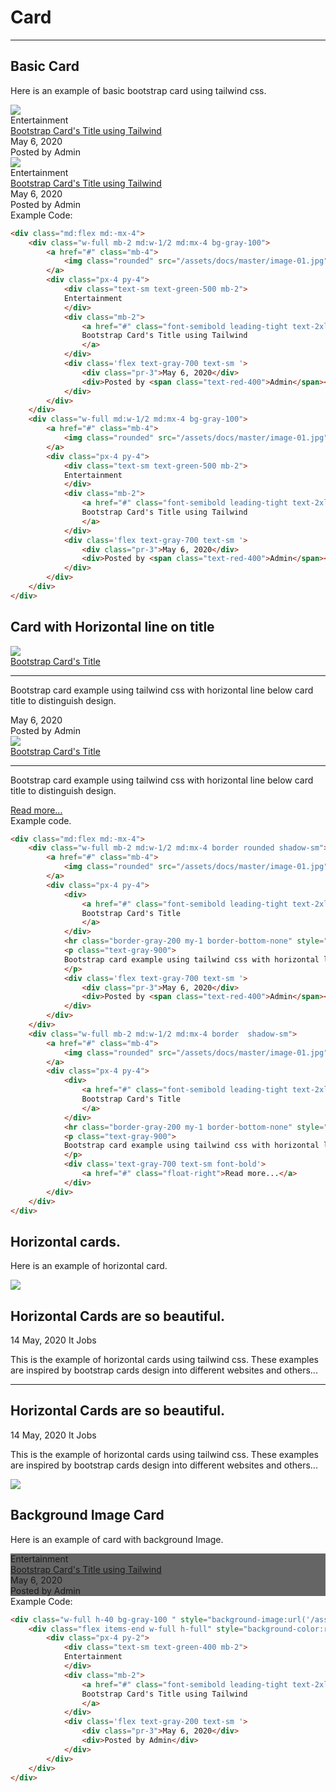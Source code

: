 # Card

<hr class="border-gray-200">

## Basic Card
Here is an example of basic bootstrap card using tailwind css.

<div class="md:flex md:-mx-4">
    <div class="w-full mb-2 md:w-1/2 md:mx-4 bg-gray-100">
        <a href="#" class="mb-4">
            <img class="rounded" src="/assets/docs/master/image-01.jpg">
        </a>
        <div class="px-4 py-4">
            <div class="text-sm text-green-500 mb-2">
            Entertainment
            </div>
            <div class="mb-2">
                <a href="#" class="font-semibold leading-tight text-2xl text-gray-800 hover:text-gray-800">
                Bootstrap Card's Title using Tailwind
                </a>
            </div>
            <div class='flex text-gray-700 text-sm '>
                <div class="pr-3">May 6, 2020</div> 
                <div>Posted by <span class="text-red-400">Admin</span></div>
            </div>
        </div>
    </div>
    <div class="w-full md:w-1/2 md:mx-4 bg-gray-100">
        <a href="#" class="mb-4">
            <img class="rounded" src="/assets/docs/master/image-01.jpg">
        </a>
        <div class="px-4 py-4">
            <div class="text-sm text-green-500 mb-2">
            Entertainment
            </div>
            <div class="mb-2">
                <a href="#" class="font-semibold leading-tight text-2xl text-gray-800 hover:text-gray-800">
                Bootstrap Card's Title using Tailwind
                </a>
            </div>
            <div class='flex text-gray-700 text-sm '>
                <div class="pr-3">May 6, 2020</div> 
                <div>Posted by <span class="text-red-400">Admin</span></div>
            </div>
        </div>
    </div>
</div>

<div class="mt-5"></div>
Example Code:

```html
<div class="md:flex md:-mx-4">
    <div class="w-full mb-2 md:w-1/2 md:mx-4 bg-gray-100">
        <a href="#" class="mb-4">
            <img class="rounded" src="/assets/docs/master/image-01.jpg">
        </a>
        <div class="px-4 py-4">
            <div class="text-sm text-green-500 mb-2">
            Entertainment
            </div>
            <div class="mb-2">
                <a href="#" class="font-semibold leading-tight text-2xl text-gray-800 hover:text-gray-800">
                Bootstrap Card's Title using Tailwind
                </a>
            </div>
            <div class='flex text-gray-700 text-sm '>
                <div class="pr-3">May 6, 2020</div> 
                <div>Posted by <span class="text-red-400">Admin</span></div>
            </div>
        </div>
    </div>
    <div class="w-full md:w-1/2 md:mx-4 bg-gray-100">
        <a href="#" class="mb-4">
            <img class="rounded" src="/assets/docs/master/image-01.jpg">
        </a>
        <div class="px-4 py-4">
            <div class="text-sm text-green-500 mb-2">
            Entertainment
            </div>
            <div class="mb-2">
                <a href="#" class="font-semibold leading-tight text-2xl text-gray-800 hover:text-gray-800">
                Bootstrap Card's Title using Tailwind
                </a>
            </div>
            <div class='flex text-gray-700 text-sm '>
                <div class="pr-3">May 6, 2020</div> 
                <div>Posted by <span class="text-red-400">Admin</span></div>
            </div>
        </div>
    </div>
</div>
```

<div class="mt-10"></div>

## Card with Horizontal line on title

<div class="md:flex md:-mx-4">
    <div class="w-full mb-2 md:w-1/2 md:mx-4 border rounded shadow-sm">
        <a href="#" class="mb-4">
            <img class="rounded" src="/assets/docs/master/image-01.jpg">
        </a>
        <div class="px-4 py-4">
            <div>
                <a href="#" class="font-semibold leading-tight text-2xl text-gray-800 hover:text-gray-800">
                Bootstrap Card's Title
                </a>
            </div>
            <hr class="border-gray-200 my-1 border-bottom-none" style="border-top-width:0">
            <p class="text-gray-900">
            Bootstrap card example using tailwind css with horizontal line below card title to distinguish design.
            </p>
            <div class='flex text-gray-700 text-sm '>
                <div class="pr-3">May 6, 2020</div> 
                <div>Posted by <span class="text-red-400">Admin</span></div>
            </div>
        </div>
    </div>
    <div class="w-full mb-2 md:w-1/2 md:mx-4 border shadow-sm">
        <a href="#" class="mb-4">
            <img class="rounded" src="/assets/docs/master/image-01.jpg">
        </a>
        <div class="px-4 py-4">
            <div>
                <a href="#" class="font-semibold leading-tight text-2xl text-gray-800 hover:text-gray-800 ">
                Bootstrap Card's Title
                </a>
            </div>
            <hr class="border-gray-200 my-1 border-bottom-none" style="border-top-width:0">
            <p class="text-gray-900">
            Bootstrap card example using tailwind css with horizontal line below card title to distinguish design.
            </p>
            <div class='text-gray-700 text-sm font-bold'>
                <a href="#" class="float-right">Read more...</a>
            </div>
        </div>
    </div>
</div>
<div class="mt-5"></div>
Example code.

```html
<div class="md:flex md:-mx-4">
    <div class="w-full mb-2 md:w-1/2 md:mx-4 border rounded shadow-sm">
        <a href="#" class="mb-4">
            <img class="rounded" src="/assets/docs/master/image-01.jpg">
        </a>
        <div class="px-4 py-4">
            <div>
                <a href="#" class="font-semibold leading-tight text-2xl text-gray-800 hover:text-gray-800">
                Bootstrap Card's Title
                </a>
            </div>
            <hr class="border-gray-200 my-1 border-bottom-none" style="border-top-width:0">
            <p class="text-gray-900">
            Bootstrap card example using tailwind css with horizontal line below card title to distinguish design.
            </p>
            <div class='flex text-gray-700 text-sm '>
                <div class="pr-3">May 6, 2020</div> 
                <div>Posted by <span class="text-red-400">Admin</span></div>
            </div>
        </div>
    </div>
    <div class="w-full mb-2 md:w-1/2 md:mx-4 border  shadow-sm">
        <a href="#" class="mb-4">
            <img class="rounded" src="/assets/docs/master/image-01.jpg">
        </a>
        <div class="px-4 py-4">
            <div>
                <a href="#" class="font-semibold leading-tight text-2xl text-gray-800 hover:text-gray-800 ">
                Bootstrap Card's Title
                </a>
            </div>
            <hr class="border-gray-200 my-1 border-bottom-none" style="border-top-width:0">
            <p class="text-gray-900">
            Bootstrap card example using tailwind css with horizontal line below card title to distinguish design.
            </p>
            <div class='text-gray-700 text-sm font-bold'>
                <a href="#" class="float-right">Read more...</a>
            </div>
        </div>
    </div>
</div>
```

<div class="mt-10"></div>

## Horizontal cards.
Here is an example of horizontal card.

<div class="flex my-4">
    <div class="w-48 pr-3">
        <a href="#" class="mb-4">
            <img class="rounded" src="/assets/docs/master/image-01.jpg">
        </a>
    </div>
    <div class="flex-1">
        <h2 class="text-lg font-medium text-gray-800 my-0">Horizontal Cards are so beautiful.</h2>
        <div class="my-2 text-gray-800 text-xs">
            <span class="pr-4">14 May, 2020</span> <span class="">It Jobs </span>
        </div>
        <p class="font-light text-gray-900">
            This is the example of horizontal cards using tailwind css. These examples are inspired by bootstrap cards design into different websites and others...
        </p>
    </div>
</div>
<hr class="border-gray-100" style="border-bottom-width:0">
<div class="flex my-4">
    <div class="flex-1">
        <h2 class="text-lg font-medium text-gray-800 my-0">Horizontal Cards are so beautiful.</h2>
        <div class="my-2 text-gray-800 text-xs">
            <span class="mr-4">14 May, 2020</span> <span class="">It Jobs </span>
        </div>
        <p class="font-light text-gray-900">
            This is the example of horizontal cards using tailwind css. These examples are inspired by bootstrap cards design into different websites and others...
        </p>
    </div>
    <div class="w-48 pr-3">
        <a href="#" class="mb-4">
            <img class="rounded" src="/assets/docs/master/image-01.jpg">
        </a>
    </div>
</div>


<div class="mt-10"></div>

## Background Image Card
Here is an example of card with background Image.
<div class="w-full h-40 bg-gray-100 " style="background-image:url('/assets/docs/master/image-01.jpg')">
    <div class="flex items-end w-full h-full" style="background-color:rgba(0,0,0,0.6)">
        <div class="px-4 py-2">
            <div class="text-sm text-green-400 mb-2">
            Entertainment
            </div>
            <div class="mb-2">
                <a href="#" class="font-semibold leading-tight text-2xl text-gray-100 hover:text-gray-100">
                Bootstrap Card's Title using Tailwind
                </a>
            </div>
            <div class='flex text-gray-200 text-sm '>
                <div class="pr-3">May 6, 2020</div> 
                <div>Posted by Admin</div>
            </div>
        </div>
    </div>
</div>

<div class="mt-5"></div>
Example Code: 

```html
<div class="w-full h-40 bg-gray-100 " style="background-image:url('/assets/docs/master/image-01.jpg')">
    <div class="flex items-end w-full h-full" style="background-color:rgba(0,0,0,0.6)">
        <div class="px-4 py-2">
            <div class="text-sm text-green-400 mb-2">
            Entertainment
            </div>
            <div class="mb-2">
                <a href="#" class="font-semibold leading-tight text-2xl text-gray-100 hover:text-gray-100">
                Bootstrap Card's Title using Tailwind
                </a>
            </div>
            <div class='flex text-gray-200 text-sm '>
                <div class="pr-3">May 6, 2020</div> 
                <div>Posted by Admin</div>
            </div>
        </div>
    </div>
</div>
```

